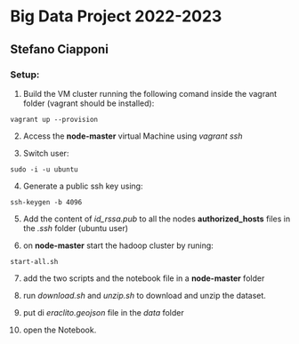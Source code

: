 # Big Data Project 2022-2023

## Stefano Ciapponi

### Setup:

1. Build the VM cluster running the following comand inside the vagrant folder (vagrant should be installed):

```shell
vagrant up --provision
```



2. Access the **node-master** virtual Machine using *vagrant ssh*

3. Switch user:
```shell
sudo -i -u ubuntu
```

4. Generate a public ssh key using:

```shell
ssh-keygen -b 4096
```

5. Add the content of *id_rssa.pub* to all the nodes **authorized_hosts** files in the *.ssh* folder (ubuntu user)

6. on **node-master** start the hadoop cluster by runing:
```shell
start-all.sh
```

7. add the two scripts and the notebook file in a **node-master** folder

8. run *download.sh* and *unzip.sh* to download and unzip the dataset.

9. put di *eraclito.geojson* file in the *data* folder

10. open the Notebook.
